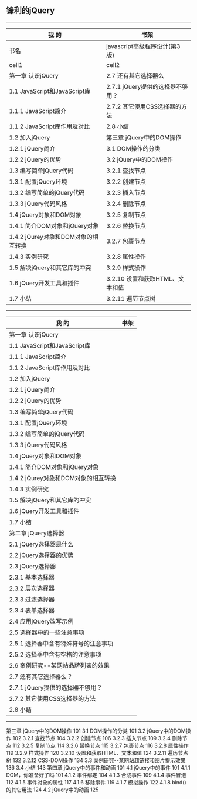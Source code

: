 ## 锋利的jQuery


---

| 我 的  | 书架 |
|---|----|
|书名|javascript高级程序设计(第3版)|
|cell1|cell2|
|第一章  认识jQuery|2.7 还有其它选择器么|
|1.1  JavaScript和JavaScript库|2.7.1  jQuery提供的选择器不够用？|
|1.1.1  JavaScript简介|2.7.2  其它使用CSS选择器的方法|
|1.1.2  JavaScript库作用及对比|2.8  小结|
|1.2  加入jQuery|第三章  jQuery中的DOM操作|
|1.2.1  jQuery简介|3.1  DOM操作的分类|
|1.2.2  jQuery的优势|3.2  jQuery中的DOM操作|
|1.3  编写简单jQuery代码|3.2.1  查找节点|
|1.3.1  配置jQuery环境|3.2.2  创建节点|
|1.3.2  编写简单的jQuery代码|3.2.3  插入节点|
|1.3.3  jQuery代码风格|3.2.4  删除节点|
|1.4  jQuery对象和DOM对象|3.2.5  复制节点|
|1.4.1  简介DOM对象和jQuery对象|3.2.6  替换节点|
|1.4.2  jQurey对象和DOM对象的相互转换|3.2.7  包裹节点|
|1.4.3  实例研究|3.2.8  属性操作|
|1.5  解决jQuery和其它库的冲突|3.2.9  样式操作|
|1.6  jQuery开发工具和插件|3.2.10  设置和获取HTML、文本和值|
|1.7  小结|3.2.11  遍历节点树|


---
| 我 的  | 书架 |
|---|----|
|第一章  认识jQuery|
|1.1  JavaScript和JavaScript库|
|1.1.1  JavaScript简介|
|1.1.2  JavaScript库作用及对比|
|1.2  加入jQuery|
|1.2.1  jQuery简介|
|1.2.2  jQuery的优势|
|1.3  编写简单jQuery代码|
|1.3.1  配置jQuery环境|
|1.3.2  编写简单的jQuery代码|
|1.3.3  jQuery代码风格|
|1.4  jQuery对象和DOM对象|
|1.4.1  简介DOM对象和jQuery对象|
|1.4.2  jQurey对象和DOM对象的相互转换|
|1.4.3  实例研究|
|1.5  解决jQuery和其它库的冲突|
|1.6  jQuery开发工具和插件|
|1.7  小结|
|第二章  jQuery选择器|
|2.1  jQuery选择器是什么|
|2.2  jQuery选择器的优势|
|2.3  jQuery选择器|
|2.3.1  基本选择器|
|2.3.2  层次选择器|
|2.3.3  过滤选择器|
|2.3.4  表单选择器|
|2.4  应用jQuery改写示例|
|2.5  选择器中的一些注意事项|
|2.5.1  选择器中含有特殊符号的注意事项|
|2.5.2  选择器中含有空格的注意事项|
|2.6  案例研究--某网站品牌列表的效果|
|2.7 还有其它选择器么？|
|2.7.1  jQuery提供的选择器不够用？|
|2.7.2  其它使用CSS选择器的方法|
|2.8  小结|

---


第三章  jQuery中的DOM操作 101
3.1  DOM操作的分类 101
3.2  jQuery中的DOM操作 102
3.2.1  查找节点 104
3.2.2  创建节点 106
3.2.3  插入节点 109
3.2.4  删除节点 112
3.2.5  复制节点 114
3.2.6  替换节点 115
3.2.7  包裹节点 116
3.2.8  属性操作 119
3.2.9  样式操作 120
3.2.10  设置和获取HTML、文本和值 124
3.2.11  遍历节点树 132
3.2.12  CSS-DOM操作 134
3.3  案例研究--某网站超链接和图片提示效果 136
3.4  小结 143
第四章  jQuery中的事件和动画 101
4.1  jQuery中的事件 101
4.1.1  DOM，你准备好了吗 101
4.1.2  事件绑定 104
4.1.3  合成事件 109
4.1.4  事件冒泡 112
4.1.5  事件对象的属性 117
4.1.6  移除事件 119
4.1.7  模拟操作 122
4.1.8  bind()的其它用法 124
4.2  jQuery中的动画 125
